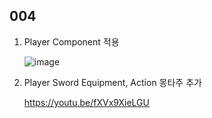 ## 004

1. Player Component 적용

    ![image](https://github.com/HanYooTae/MonsterQuest/assets/41534351/05348e86-aaf8-4db1-838b-1907f0f0c745)



2. Player Sword Equipment, Action 몽타주 추가
  
   https://youtu.be/fXVx9XieLGU
